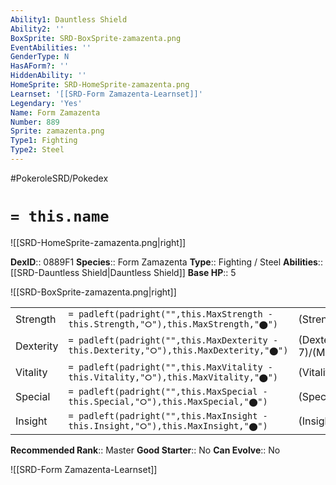 ```yaml
---
Ability1: Dauntless Shield
Ability2: ''
BoxSprite: SRD-BoxSprite-zamazenta.png
EventAbilities: ''
GenderType: N
HasAForm?: ''
HiddenAbility: ''
HomeSprite: SRD-HomeSprite-zamazenta.png
Learnset: '[[SRD-Form Zamazenta-Learnset]]'
Legendary: 'Yes'
Name: Form Zamazenta
Number: 889
Sprite: zamazenta.png
Type1: Fighting
Type2: Steel
---
```


#PokeroleSRD/Pokedex

# `= this.name`

![[SRD-HomeSprite-zamazenta.png|right]]

**DexID**:: 0889F1
**Species**:: Form Zamazenta
**Type**:: Fighting / Steel
**Abilities**:: [[SRD-Dauntless Shield|Dauntless Shield]]
**Base HP**:: 5

![[SRD-BoxSprite-zamazenta.png|right]]

|           |                                                                                        |                                          |
| --------- | -------------------------------------------------------------------------------------- | ---------------------------------------- |
| Strength  | `= padleft(padright("",this.MaxStrength - this.Strength,"⭘"),this.MaxStrength,"⬤")`    | (Strength::7)/(MaxStrength::7)   |
| Dexterity | `= padleft(padright("",this.MaxDexterity - this.Dexterity,"⭘"),this.MaxDexterity,"⬤")` | (Dexterity:: 7)/(MaxDexterity::7) |
| Vitality  | `= padleft(padright("",this.MaxVitality - this.Vitality,"⭘"),this.MaxVitality,"⬤")`    | (Vitality::8)/(MaxVitality::8)   |
| Special   | `= padleft(padright("",this.MaxSpecial - this.Special,"⭘"),this.MaxSpecial,"⬤")`       | (Special::5)/(MaxSpecial::5)     |
| Insight   | `= padleft(padright("",this.MaxInsight - this.Insight,"⭘"),this.MaxInsight,"⬤")`       | (Insight::8)/(MaxInsight::8)     |

**Recommended Rank**:: Master
**Good Starter**:: No
**Can Evolve**:: No

![[SRD-Form Zamazenta-Learnset]]
